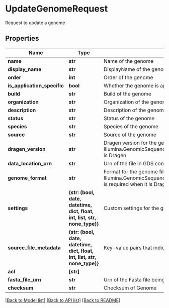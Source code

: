 # UpdateGenomeRequest

Request to update a genome

## Properties
Name | Type | Description | Notes
------------ | ------------- | ------------- | -------------
**name** | **str** | Name of the genome | [optional] 
**display_name** | **str** | DisplayName of the genome | [optional] 
**order** | **int** | Order of the genome | [optional] 
**is_application_specific** | **bool** | Whether the genome is application specific | [optional] 
**build** | **str** | Build of the genome | [optional] 
**organization** | **str** | Organization of the genome | [optional] 
**description** | **str** | Description of the genome | [optional] 
**status** | **str** | Status of the genome | [optional] 
**species** | **str** | Species of the genome | [optional] 
**source** | **str** | Source of the genome | [optional] 
**dragen_version** | **str** | Dragen version for the genome, it is required when Illumina.GenomicSequencingService.Models.Domain.UpdateGenomeParameters.GenomeFormat is Dragen | [optional] 
**data_location_urn** | **str** | Urn of the file in GDS containing the genome data file | [optional] 
**genome_format** | **str** | Format for the genome file, Illumina.GenomicSequencingService.Models.Domain.UpdateGenomeParameters.DragenVersion is required when it is Dragen | [optional] 
**settings** | **{str: (bool, date, datetime, dict, float, int, list, str, none_type)}** | Custom settings for the genome | [optional] 
**source_file_metadata** | **{str: (bool, date, datetime, dict, float, int, list, str, none_type)}** | Key-value pairs that indicate the source files for the specific genome | [optional] 
**acl** | **[str]** |  | [optional] 
**fasta_file_urn** | **str** | Urn of the Fasta file being used by the genome | [optional] 
**checksum** | **str** | Checksum of Genome | [optional] 

[[Back to Model list]](../README.md#documentation-for-models) [[Back to API list]](../README.md#documentation-for-api-endpoints) [[Back to README]](../README.md)


